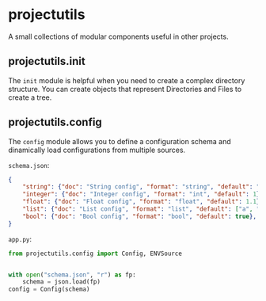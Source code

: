 # projectutils

A small collections of modular components useful in other projects.



## projectutils.init

The `init` module is helpful when you need to create a complex directory structure.
You can create objects that represent Directories and Files to create a tree.


## projectutils.config

The `config` module allows you to define a configuration schema and dinamically load configurations
from multiple sources.

`schema.json`:

```json
{
    "string": {"doc": "String config", "format": "string", "default": "DEFAULT"},
    "integer": {"doc": "Integer config", "format": "int", "default": 1},
    "float": {"doc": "Float config", "format": "float", "default": 1.1},
    "list": {"doc": "List config", "format": "list", "default": ["a", "b", "c"]},
    "bool": {"doc": "Bool config", "format": "bool", "default": true},
}
```

`app.py`:

```python
from projectutils.config import Config, ENVSource


with open("schema.json", "r") as fp:
    schema = json.load(fp)
config = Config(schema)
```
